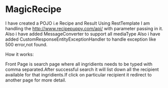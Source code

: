 # MagicRecipe
I have created a POJO i.e Recipe and Result
Using RestTemplate I am handling the http://www.recipepuppy.com/api/ with parameter passing in it.
Also i have added MessageConverter to support all mediaType
Also i have added CustomResponseEntityExceptionHandler to handle exception like 500 error,not found.

How it works:

Front Page is search page where all ingridients needs to be typed with comma separated.After successful search it will list down all the recipient available for that ingridients.If click on particular recipient it redirect to another page for more detail.
